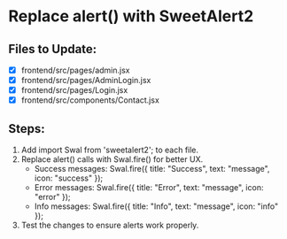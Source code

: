 # Replace alert() with SweetAlert2

## Files to Update:
- [x] frontend/src/pages/admin.jsx
- [x] frontend/src/pages/AdminLogin.jsx
- [x] frontend/src/pages/Login.jsx
- [x] frontend/src/components/Contact.jsx

## Steps:
1. Add import Swal from 'sweetalert2'; to each file.
2. Replace alert() calls with Swal.fire() for better UX.
   - Success messages: Swal.fire({ title: "Success", text: "message", icon: "success" });
   - Error messages: Swal.fire({ title: "Error", text: "message", icon: "error" });
   - Info messages: Swal.fire({ title: "Info", text: "message", icon: "info" });
3. Test the changes to ensure alerts work properly.
